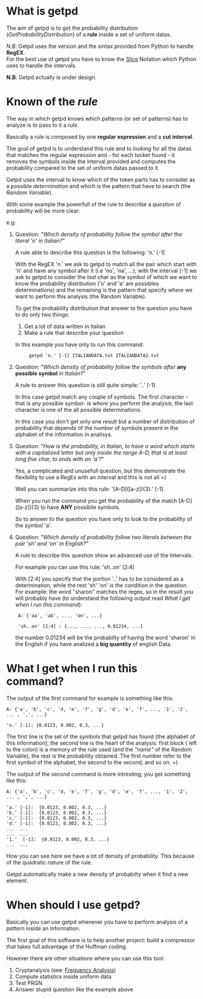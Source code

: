 What is getpd
==============

The aim of getpd is to get the probability distribution (*GetProbabilityDistribution*) of a **rule** inside a set of uniform datas.


*N.B*: Getpd uses the version and the sintax provided from Python to handle **RegEX**. <br>
For the best use of getpd you have to know the [Slice](http://en.wikipedia.org/wiki/Array_slicing#1991:_Python) Notation which Python uses to handle the intervals.

**N.B**: Getpd actually is under design.

Known of the *rule*
==================

The way in which getpd knows which patterns (or set of patterns) has to analyze is to pass to it a *rule*.

Basically a rule is composed by one **regular expression** and a **cut interval**.

The goal of getpd is to understand this rule and to looking for all the datas that matches the regular expression and - for each tocket found - it removes the symbols inside the interval provided and computes the probability compared to the set of uniform datas passed to it.

Getpd uses the interval to know which of the token parts has to consider as a possible *determination* and which is the pattern that have to search (the *Random Variable*).

With some example the powerfull of the rule to describe a *question* of probability will be more clear:

e.g:

1. Question: "*Which density of probability follow the symbol after the literal 'n' in Italian?*"

     A rule able to describe this question is the following: 'n.' [-1]

     With the RegEX *'n.'* we ask to getpd to match all the pair which start with 'n' and have any symbol after it (i.e 'no', 'na', ...); with the interval [-1] we ask to getpd to consider the *last* char as the symbol of which we want to know the probability distribution ('o' and 'a' are possibles determinations) and the remaining is the pattern that specify *where* we want to perform this analysis (the Random Variable).

     To get the probability distribution that answer to the question you have to do only two things:

   1. Get a lot of data written in Italian
   2. Make a rule that describe your question

    In this example you have only to run this command:

            getpd 'n.' [-1] ITALIANDATA.txt ITALIANDATA2.txt

2. Question: "*Which density of probability follow the symbols after* **any possible symbol** *in Italian?*"

    A rule to answer this question is still quite simple: '..' [-1]

    In this case getpd match any couple of symbols.
    The first character -that is any possible symbol- is *where* you perform the analysis; the last character is one of the all possible determinations.

    In this case you don't get only one result but a number of distribution of probability that depends of the number of symbols     present in the alphabet of the information in analisys.

3. Question: "*How is the probability, in Italian, to have a word which starts with a capitalized letter but only inside the range A-D, that is at least long five char, to ends with an 'a'?*"

    Yes, a complicated and unusefull question, but this demonstrate the flexibility to use a RegEx with an interval and this is not all =)

    Well you can summarize into this rule: '\[A-D]([a-z]){3}.' [-1]

    When you run the command you get the probability of the match \[A-D]([a-z]){3} to have **ANY** possibile symbols.

    So to answer to the question you have only to look to the probability of the symbol 'a'.

4. Question: "*Which density of probability follow two literals between the pair 'sh' and 'on' in English?*"

    A rule to describe this question show an advanced use of the Intervals.

    For example you can use this rule: 'sh..on' [2:4]

    With [2:4] you specify that the portion '..' has to be considered as a determination, while the rest 'sh' 'on' is the condition in the question.
    For example: the word "sharon" matches the regex, so in the result you will probably have (to understand the following output read *What I get when I run this command*):

        A: {'aa', 'ab', ..., 'on', ...}

        'sh..on' [2:4] : {..., ..., ..., 0.01234, ...}

    the number 0.01234 will be the probabilty of having the word 'sharon' in the English if you have analized a **big quantity**
    of english Data.

What I get when I run this command?
===================================

The output of the first command for example is something like this:

    A: {'a', 'b', 'c', 'd, 'e', 'f', 'g', 'd', 'e', 'f', ..., '1', '2', ... , ',', ...}

    'n.' [-1]: {0.0123, 0.002, 0.3, ...}

The first line is the set of the symbols that getpd has found (the alphabet of this information); the second line is the heart of the analysis: first block ( left to the colon) is a memory of the rule used (and the *"name"* of the Random Variable), the rest is the probability obtained.
The first number refer to the first symbol of the alphabet, the second to the second, and so on. =)

The output of the second command is more intresting; you get something like this:

    A: {'a', 'b', 'c', 'd, 'e', 'f', 'g', 'd', 'e', 'f', ..., '1', '2', ... , ',', ...}

    'a.' [-1]:  {0.0123, 0.002, 0.3, ...}
    'b.' [-1]:  {0.0123, 0.002, 0.3, ...}
    'c.' [-1]:  {0.0123, 0.002, 0.3, ...}
    'd.' [-1]:  {0.0123, 0.002, 0.3, ...}
    ...  ...
    ...  ...
    '1.'  [-1]:  {0.0123, 0.002, 0.3, ...}
    ...  ...

How you can see here we have a lot of density of probability. This because of the quadratic nature of the rule.

Getpd automatically make a new density of probabilty when it find a new element.

When should I use getpd?
========================

Basically you can use getpd whenever you have to perform analysis of a *pattern* inside an Information.

The first goal of this software is to help another project: build a compressor that takes full advantage of the Huffman coding.

However there are other situations where you can use this tool:

1. Cryptanalysis (see: [Frequency Analysis](http://en.wikipedia.org/wiki/Frequency_analysis))
2. Compute statistics inside uniform data
3. Test PRGN
4444. Answer stupid question like the example above
